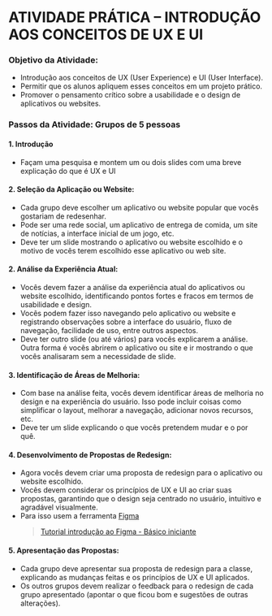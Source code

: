 # ATIVIDADE PRÁTICA – INTRODUÇÃO AOS CONCEITOS DE UX E UI

### Objetivo da Atividade:
- Introdução aos conceitos de UX (User Experience) e UI (User Interface).
- Permitir que os alunos apliquem esses conceitos em um projeto prático.
- Promover o pensamento crítico sobre a usabilidade e o design de aplicativos ou websites.

### Passos da Atividade: Grupos de 5 pessoas

#### 1. Introdução
- Façam uma pesquisa e montem um ou dois slides com uma breve explicação do que é UX e UI

#### 2. Seleção da Aplicação ou Website:
- Cada grupo deve escolher um aplicativo ou website popular que vocês gostariam de redesenhar.
- Pode ser uma rede social, um aplicativo de entrega de comida, um site de notícias, a interface inicial de um jogo, etc.
- Deve ter um slide mostrando o aplicativo ou website escolhido e o motivo de vocês terem escolhido esse aplicativo ou web site.

#### 2. Análise da Experiência Atual:
- Vocês devem fazer a análise da experiência atual do aplicativos ou website escolhido, identificando pontos fortes e fracos em termos de usabilidade e design.
- Vocês podem fazer isso navegando pelo aplicativo ou website e registrando observações sobre a interface do usuário, fluxo de navegação, facilidade de uso, entre outros aspectos.
- Deve ter outro slide (ou até vários) para vocês explicarem a análise. Outra forma é vocês abrirem o aplicativo ou site e ir mostrando o que vocês analisaram sem a necessidade de slide.

#### 3. Identificação de Áreas de Melhoria:
- Com base na análise feita, vocês devem identificar áreas de melhoria no design e na experiência do usuário. Isso pode incluir coisas como simplificar o layout, melhorar a navegação, adicionar novos recursos, etc.
- Deve ter um slide explicando o que vocês pretendem mudar e o por quê.

#### 4. Desenvolvimento de Propostas de Redesign:
- Agora vocês devem criar uma proposta de redesign para o aplicativo ou website escolhido.
- Vocês devem considerar os princípios de UX e UI ao criar suas propostas, garantindo que o design seja centrado no usuário, intuitivo e agradável visualmente.
- Para isso usem a ferramenta [Figma](figma.com)
  >[Tutorial introdução ao Figma - Básico iniciante](https://www.youtube.com/watch?v=G2iDge0lUB0&ab_channel=ThiagoBulh%C3%B5esDesignTutorial)

#### 5. Apresentação das Propostas:
- Cada grupo deve apresentar sua proposta de redesign para a classe, explicando as mudanças feitas e os princípios de UX e UI aplicados.
- Os outros grupos devem realizar o feedback para o redesign de cada grupo apresentado (apontar o que ficou bom e sugestões de outras alterações).
